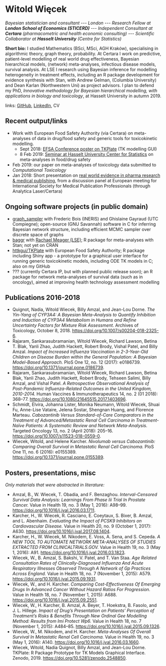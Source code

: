 # Witold Więcek

_Bayesian statistician and consultant --- London --- Research Fellow at **London School of Economics (STICERD)** --- Independent Consultant at **Certara** (pharmacometric and health economic consulting) --- Scientific Collaborator at **Hasselt University** (Centre for Statistics)_ 

**Short bio:** I studied Mathematics (BSci, MSci, AGH Kraków), specialising in algorithmic theory, graph theory, probability. At Certara I work on predictive, patient-level modelling of real world drug effectiveness, Bayesian hierarchical models, (network) meta-analyses, infectious disease models, survival analysis. At LSE I research using Bayesian inference for modelling heterogeneity in treatment effects, including an R package development for evidence synthesis with Stan, with Andrew Gelman, (Columbia University) and Dean Karlan (Northwestern Uni) as project advisors. I plan to defend my PhD, _Innovative methodology for Bayesian hierarchical modelling, with applications in biology and toxicology_, at Hasselt University in autumn 2019. 

links: [GitHub](https://github.com/wwiecek), [LinkedIn](https://www.linkedin.com/in/witold-wiecek-308089126/), CV

## Recent output/links

* Work with European Food Safety Authority (via Certara) on meta-analyses of data in drug/food safety and generic tools for toxicokinetic modelling. 
    + Sept 2018: [EFSA Conference poster on TKPlate](https://drive.google.com/open?id=1aFVlBTc8oDMedJHXg9jj6rh2HpyHUi9D) (TK modelling GUI) 
    + 8 Feb 2019: [Seminar at Hasselt University Center for Statistics](https://www.dropbox.com/s/5pr4p7ct5bxc4c2/hasselt_seminar_8feb.html?dl=1) on meta-analyses in food/drug safety
* Feb 2019: our paper on meta-analyses of toxicology data submitted to _Computational Toxicology_
* Jan 2018: Short presentation on [real world evidence in pharma research & medical publishing](https://drive.google.com/open?id=1sX87rBcz6UvoWoiEW0of2KaswV2O2BaH), from a discussion panel at European meeting for International Society for Medical Publication Professionals (through Analytica Laser/Certara)



## Ongoing software projects (in public domain)

* [graph_sampler](http://www.nongnu.org/graphsampler/) with Frederic Bois (INERIS) and Ghislaine Gayraud (UTC Compiegne); open-source (GNU Savannah) software in C for inferring Bayesian network structure, including efficient MCMC sampler over discrete space of graphs
* [baggr](https://github.com/wwiecek/baggr) with [Rachael Meager (LSE)](https://sites.google.com/view/rachaelmeager/home); R package for meta-analyses with Stan; not yet on CRAN 
* [httkgui/TKPlate](https://zenodo.org/record/2548850) with European Food Safety Authority; R package including Shiny app - a prototype for a graphical user interface for running generic toxicokinetic models, including ODE TK models in C; also on my GitHub
* ??? (currently Certara IP, but with planned public release soon); an R package for network meta-analyses of survival data (such as in oncology), aimed at improving health technology assessment modelling



## Publications 2016-2018

* Quignot, Nadia, Witold Wiecek, Billy Amzal, and Jean-Lou Dorne. _The Yin-Yang of CYP3A4: A Bayesian Meta-Analysis to Quantify Inhibition and Induction of CYP3A4 Metabolism in Humans and Refine Uncertainty Factors for Mixture Risk Assessment._ Archives of Toxicology, October 8, 2018. <https://doi.org/10.1007/s00204-018-2325-6>.
* Rajaram, Sankarasubramanian, Witold Wiecek, Richard Lawson, Betina T. Blak, Yanli Zhao, Judith Hackett, Robert Brody, Vishal Patel, and Billy Amzal. _Impact of Increased Influenza Vaccination in 2-3-Year-Old Children on Disease Burden within the General Population: A Bayesian Model-Based Approach._ PloS One 12, no. 12 (2017): e0186739. <https://doi.org/10.1371/journal.pone.0186739>.
* Rajaram, Sankarasubramanian, Witold Wiecek, Richard Lawson, Betina Blak, Yanli Zhao, Judith Hackett, Robert Brody, Tehseen Salimi, Billy Amzal, and Vishal Patel. _A Retrospective Observational Analysis of Post-Pandemic Influenza-Related Outcomes in the United Kingdom, 2010-2014._ Human Vaccines & Immunotherapeutics 14, no. 2 (01 2018): 368–77. <https://doi.org/10.1080/21645515.2017.1403696>.
* Schmidt, Elvira, Johanna Lister, Monika Neumann, Witold Wiecek, Shuai Fu, Anne-Lise Vataire, Jelena Sostar, Shengnan Huang, and Florence Marteau. _Cabozantinib Versus Standard-of-Care Comparators in the Treatment of Advanced/Metastatic Renal Cell Carcinoma in Treatment-Naïve Patients: A Systematic Review and Network Meta-Analysis._ Targeted Oncology 13, no. 2 (April 2018): 205–16. <https://doi.org/10.1007/s11523-018-0559-0>.
* Wiecek, Witold, and Helene Karcher. _Nivolumab versus Cabozantinib: Comparing Overall Survival in Metastatic Renal Cell Carcinoma._ PloS One 11, no. 6 (2016): e0155389. <https://doi.org/10.1371/journal.pone.0155389>.



## Posters, presentations, misc

_Only materials that were abstracted in literature:_

* Amzal, B., W. Wiecek, T. Obadia, and F. Benzaghou. _Interval-Censored Survival Data Analysis: Learnings From Phase Iii Trial In Prostate Cancer._ Value in Health 19, no. 3 (May 1, 2016): A98–99. <https://doi.org/10.1016/j.jval.2016.03.1711>.
* Karcher, H., W. Wiecek, R. Casciano, E. Coeytaux, S. Bixer, B. Amzal, and L. Abenhaim. _Evaluating the Impact of PCSK9 Inhibitors on Cardiovascular Disease._ Value in Health 20, no. 9 (October 1, 2017): A630. <https://doi.org/10.1016/j.jval.2017.08.1404>.
* Karcher, H., W. Wiecek, M. Nikodem, E. Voss, A. Sena, and S. Cepeda. _A NEW TOOL TO AUTOMATE NETWORK META-ANALYSES OF STUDIES EXTRACTED FROM CLINICALTRIALS.GOV._ Value in Health 19, no. 3 (May 1, 2016): A91. <https://doi.org/10.1016/j.jval.2016.03.1823>.
* Wiecek, W., B. Amzal, S. Bakshi, V. Patel, and T. Van Staa. _Age Related Consultation Rates of Clinically-Diagnosed Influenza And Acute Respiratory Illnesses Observed Through A Network of Gp Practices Across England._ Value in Health 18, no. 7 (November 1, 2015): A579. <https://doi.org/10.1016/j.jval.2015.09.1931>.
* Wiecek, W., and H. Karcher. _Comparing Cost-Effectiveness Of Emerging Drugs In Advanced Cancer Without Hazard Ratios For Progression._ Value in Health 18, no. 7 (November 1, 2015): A688. <https://doi.org/10.1016/j.jval.2015.09.2551>.
* Wiecek, W., H. Karcher, B. Amzal, A. Beyer, T. Hoekstra, B. Fasolo, and J. L. Hillege. _Impact of Drug’s Presentation on Patients’ Perception of Treatment’s Risks & Benefits Through New Ordinal Gee Modelling Method: Results from Imi Protect Wp6._ Value in Health 18, no. 7 (November 1, 2015): A484–85. <https://doi.org/10.1016/j.jval.2015.09.1326>.
* Wiecek, W., M. Nikodem, and H. Karcher. _Meta-Analyses Of Overall Survival In Metastatic Renal Cell Carcinoma._ Value in Health 19, no. 3 (May 1, 2016): A140. <https://doi.org/10.1016/j.jval.2016.03.1660>.
* Wiecek, Witold, Nadia Quignot, Billy Amzal, and Jean-Lou Dorne. TKPlate: R Package Prototype for TK Models Graphical Interface. Zenodo, 2019. <https://doi.org/10.5281/zenodo.2548850>.
